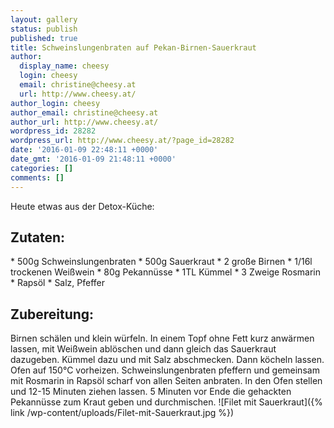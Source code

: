 ```yaml
---
layout: gallery
status: publish
published: true
title: Schweinslungenbraten auf Pekan-Birnen-Sauerkraut
author:
  display_name: cheesy
  login: cheesy
  email: christine@cheesy.at
  url: http://www.cheesy.at/
author_login: cheesy
author_email: christine@cheesy.at
author_url: http://www.cheesy.at/
wordpress_id: 28282
wordpress_url: http://www.cheesy.at/?page_id=28282
date: '2016-01-09 22:48:11 +0000'
date_gmt: '2016-01-09 21:48:11 +0000'
categories: []
comments: []
---
```

Heute etwas aus der Detox-Küche:
## Zutaten:
\* 500g Schweinslungenbraten
\* 500g Sauerkraut
\* 2 große Birnen
\* 1/16l trockenen Weißwein
\* 80g Pekannüsse
\* 1TL Kümmel
\* 3 Zweige Rosmarin
\* Rapsöl
\* Salz, Pfeffer
## Zubereitung:
Birnen schälen und klein würfeln. In einem Topf ohne Fett kurz anwärmen lassen, mit Weißwein ablöschen und dann gleich das Sauerkraut dazugeben. Kümmel dazu und mit Salz abschmecken. Dann köcheln lassen. Ofen auf 150°C vorheizen. Schweinslungenbraten pfeffern und gemeinsam mit Rosmarin in Rapsöl scharf von allen Seiten anbraten. In den Ofen stellen und 12-15 Minuten ziehen lassen. 5 Minuten vor Ende die gehackten Pekannüsse zum Kraut geben und durchmischen.
![Filet mit Sauerkraut]({% link /wp-content/uploads/Filet-mit-Sauerkraut.jpg %})
